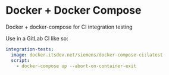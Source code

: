 # Docker + Docker Compose

Docker + docker-compose for CI integration testing

Use in a GitLab CI like so:

```yaml
integration-tests:
  image: docker.itsdev.net/siemens/docker-compose-ci:latest
  script:
    - docker-compose up --abort-on-container-exit
```
